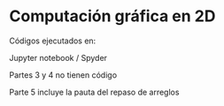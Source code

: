 
# Computación gráfica en 2D
Códigos ejecutados en:

Jupyter notebook / Spyder

Partes 3 y 4 no tienen código

Parte 5 incluye la pauta del repaso de arreglos
